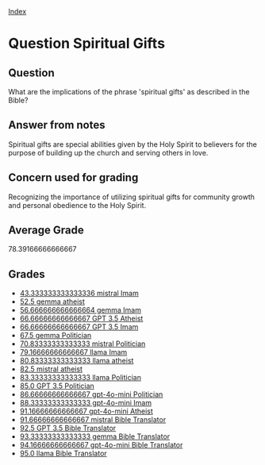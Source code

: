 
[Index](../../index.md)
# Question Spiritual Gifts
## Question
What are the implications of the phrase 'spiritual gifts' as described in the Bible?

## Answer from notes
Spiritual gifts are special abilities given by the Holy Spirit to believers for the purpose of building up the church and serving others in love.

## Concern used for grading
Recognizing the importance of utilizing spiritual gifts for community growth and personal obedience to the Holy Spirit.

## Average Grade
78.39166666666667

## Grades
 * [43.333333333333336 mistral Imam](../answers/mistral_Imam/Spiritual_Gifts.md)
 * [52.5 gemma atheist](../answers/gemma_atheist/Spiritual_Gifts.md)
 * [56.666666666666664 gemma Imam](../answers/gemma_Imam/Spiritual_Gifts.md)
 * [66.66666666666667 GPT 3.5 Atheist](../answers/GPT_3.5_Atheist/Spiritual_Gifts.md)
 * [66.66666666666667 GPT 3.5 Imam](../answers/GPT_3.5_Imam/Spiritual_Gifts.md)
 * [67.5 gemma Politician](../answers/gemma_Politician/Spiritual_Gifts.md)
 * [70.83333333333333 mistral Politician](../answers/mistral_Politician/Spiritual_Gifts.md)
 * [79.16666666666667 llama Imam](../answers/llama_Imam/Spiritual_Gifts.md)
 * [80.83333333333333 llama atheist](../answers/llama_atheist/Spiritual_Gifts.md)
 * [82.5 mistral atheist](../answers/mistral_atheist/Spiritual_Gifts.md)
 * [83.33333333333333 llama Politician](../answers/llama_Politician/Spiritual_Gifts.md)
 * [85.0 GPT 3.5 Politician](../answers/GPT_3.5_Politician/Spiritual_Gifts.md)
 * [86.66666666666667 gpt-4o-mini Politician](../answers/gpt-4o-mini_Politician/Spiritual_Gifts.md)
 * [88.33333333333333 gpt-4o-mini Imam](../answers/gpt-4o-mini_Imam/Spiritual_Gifts.md)
 * [91.16666666666667 gpt-4o-mini Atheist](../answers/gpt-4o-mini_Atheist/Spiritual_Gifts.md)
 * [91.66666666666667 mistral Bible Translator](../answers/mistral_Bible_Translator/Spiritual_Gifts.md)
 * [92.5 GPT 3.5 Bible Translator](../answers/GPT_3.5_Bible_Translator/Spiritual_Gifts.md)
 * [93.33333333333333 gemma Bible Translator](../answers/gemma_Bible_Translator/Spiritual_Gifts.md)
 * [94.16666666666667 gpt-4o-mini Bible Translator](../answers/gpt-4o-mini_Bible_Translator/Spiritual_Gifts.md)
 * [95.0 llama Bible Translator](../answers/llama_Bible_Translator/Spiritual_Gifts.md)
